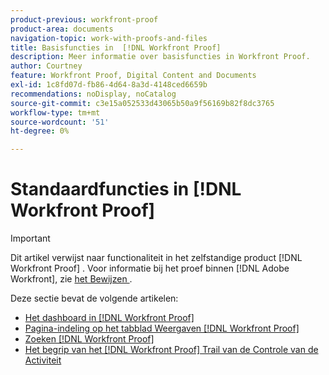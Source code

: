 ```yaml
---
product-previous: workfront-proof
product-area: documents
navigation-topic: work-with-proofs-and-files
title: Basisfuncties in  [!DNL Workfront Proof]
description: Meer informatie over basisfuncties in Workfront Proof.
author: Courtney
feature: Workfront Proof, Digital Content and Documents
exl-id: 1c8fd07d-fb86-4d64-8a3d-4148ced6659b
recommendations: noDisplay, noCatalog
source-git-commit: c3e15a052533d43065b50a9f56169b82f8dc3765
workflow-type: tm+mt
source-wordcount: '51'
ht-degree: 0%

---
```


# Standaardfuncties in [!DNL Workfront Proof]

>[!IMPORTANT]
>
>Dit artikel verwijst naar functionaliteit in het zelfstandige product [!DNL Workfront Proof] . Voor informatie bij het proef binnen [!DNL Adobe Workfront], zie [ het Bewijzen ](../../../review-and-approve-work/proofing/proofing.md).

Deze sectie bevat de volgende artikelen:

* [Het dashboard in  [!DNL Workfront Proof]](../../../workfront-proof/wp-work-proofsfiles/basic-features/dashboard.md)
* [Pagina-indeling op het tabblad Weergaven  [!DNL Workfront Proof]](../../../workfront-proof/wp-work-proofsfiles/basic-features/page-layout-view.md)
* [Zoeken  [!DNL Workfront Proof]](../../../workfront-proof/wp-work-proofsfiles/basic-features/search.md)
* [Het begrip van het  [!DNL Workfront Proof]  Trail van de Controle van de Activiteit](../../../workfront-proof/wp-work-proofsfiles/basic-features/activity-audit-trail.md)
